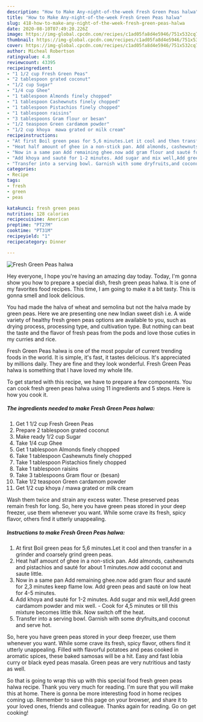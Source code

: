 ```yaml
---
description: "How to Make Any-night-of-the-week Fresh Green Peas halwa"
title: "How to Make Any-night-of-the-week Fresh Green Peas halwa"
slug: 418-how-to-make-any-night-of-the-week-fresh-green-peas-halwa
date: 2020-08-10T07:49:20.226Z
image: https://img-global.cpcdn.com/recipes/c1ad05fa8d4e5946/751x532cq70/fresh-green-peas-halwa-recipe-main-photo.jpg
thumbnail: https://img-global.cpcdn.com/recipes/c1ad05fa8d4e5946/751x532cq70/fresh-green-peas-halwa-recipe-main-photo.jpg
cover: https://img-global.cpcdn.com/recipes/c1ad05fa8d4e5946/751x532cq70/fresh-green-peas-halwa-recipe-main-photo.jpg
author: Micheal Robertson
ratingvalue: 4.8
reviewcount: 43395
recipeingredient:
- "1 1/2 cup Fresh Green Peas"
- "2 tablespoon grated coconut"
- "1/2 cup Sugar"
- "1/4 cup Ghee"
- "1 tablespoon Almonds finely chopped"
- "1 tablespoon Cashewnuts finely chopped"
- "1 tablespoon Pistachios finely chopped"
- "1 tablespoon raisins"
- "3 tablespoons Gram flour or besan"
- "1/2 teaspoon Green cardamom powder"
- "1/2 cup khoya  mawa grated or milk cream"
recipeinstructions:
- "At first Boil green peas for 5,6 minutes.Let it cool and then transfer in a grinder and coarsely grind green peas."
- "Heat half amount of ghee in a non-stick pan. Add almonds, cashewnuts and pistachios and sauté for about 1 minutes.now add coconut and saute little."
- "Now in a same pan Add remaining ghee.now add gram flour and sauté for 2,3 minutes keep flame low. Add green peas and sauté on low heat for 4-5 minutes."
- "Add khoya and sauté for 1-2 minutes. Add sugar and mix well,Add green cardamom powder and mix well.  Cook for 4,5 minutes or till this mixture becomes little thik. Now switch off the heat."
- "Transfer into a serving bowl. Garnish with some dryfruits,and coconut and serve hot."
categories:
- Recipe
tags:
- fresh
- green
- peas

katakunci: fresh green peas 
nutrition: 128 calories
recipecuisine: American
preptime: "PT27M"
cooktime: "PT31M"
recipeyield: "1"
recipecategory: Dinner

---
```



![Fresh Green Peas halwa](https://img-global.cpcdn.com/recipes/c1ad05fa8d4e5946/751x532cq70/fresh-green-peas-halwa-recipe-main-photo.jpg)

Hey everyone, I hope you're having an amazing day today. Today, I'm gonna show you how to prepare a special dish, fresh green peas halwa. It is one of my favorites food recipes. This time, I am going to make it a bit tasty. This is gonna smell and look delicious.

You had made the halva of wheat and semolina but not the halva made by green peas. Here we are presenting one new Indian sweet dish i.e. A wide variety of healthy fresh green peas options are available to you, such as drying process, processing type, and cultivation type. But nothing can beat the taste and the flavor of fresh peas from the pods and love those cuties in my curries and rice.

Fresh Green Peas halwa is one of the most popular of current trending foods in the world. It is simple, it's fast, it tastes delicious. It's appreciated by millions daily. They are fine and they look wonderful. Fresh Green Peas halwa is something that I have loved my whole life.


To get started with this recipe, we have to prepare a few components. You can cook fresh green peas halwa using 11 ingredients and 5 steps. Here is how you cook it.

<!--inarticleads1-->

##### The ingredients needed to make Fresh Green Peas halwa:

1. Get 1 1/2 cup Fresh Green Peas
1. Prepare 2 tablespoon grated coconut
1. Make ready 1/2 cup Sugar
1. Take 1/4 cup Ghee
1. Get 1 tablespoon Almonds finely chopped
1. Take 1 tablespoon Cashewnuts finely chopped
1. Take 1 tablespoon Pistachios finely chopped
1. Take 1 tablespoon raisins
1. Take 3 tablespoons Gram flour or (besan)
1. Take 1/2 teaspoon Green cardamom powder
1. Get 1/2 cup khoya / mawa grated or milk cream


Wash them twice and strain any excess water. These preserved peas remain fresh for long. So, here you have green peas stored in your deep freezer, use them whenever you want. While some crave its fresh, spicy flavor, others find it utterly unappealing. 

<!--inarticleads2-->

##### Instructions to make Fresh Green Peas halwa:

1. At first Boil green peas for 5,6 minutes.Let it cool and then transfer in a grinder and coarsely grind green peas.
1. Heat half amount of ghee in a non-stick pan. Add almonds, cashewnuts and pistachios and sauté for about 1 minutes.now add coconut and saute little.
1. Now in a same pan Add remaining ghee.now add gram flour and sauté for 2,3 minutes keep flame low. Add green peas and sauté on low heat for 4-5 minutes.
1. Add khoya and sauté for 1-2 minutes. Add sugar and mix well,Add green cardamom powder and mix well. -  Cook for 4,5 minutes or till this mixture becomes little thik. Now switch off the heat.
1. Transfer into a serving bowl. Garnish with some dryfruits,and coconut and serve hot.


So, here you have green peas stored in your deep freezer, use them whenever you want. While some crave its fresh, spicy flavor, others find it utterly unappealing. Filled with flavorful potatoes and peas cooked in aromatic spices, these baked samosas will be a hit. Easy and fast lobia curry or black eyed peas masala. Green peas are very nutritious and tasty as well. 

So that is going to wrap this up with this special food fresh green peas halwa recipe. Thank you very much for reading. I'm sure that you will make this at home. There is gonna be more interesting food in home recipes coming up. Remember to save this page on your browser, and share it to your loved ones, friends and colleague. Thanks again for reading. Go on get cooking!
